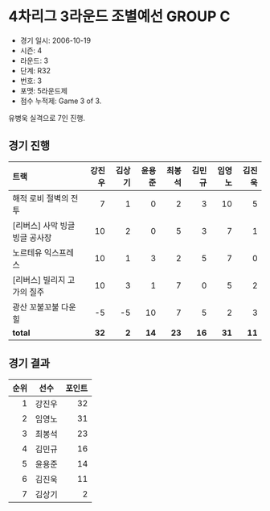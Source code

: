 # 4차리그 3라운드 조별예선 GROUP C

- 경기 일시: 2006-10-19
- 시즌: 4
- 라운드: 3
- 단계: R32
- 번호: 3
- 포맷: 5라운드제
- 점수 누적제: Game 3 of 3.



유병욱 실격으로 7인 진행.

## 경기 진행

| 트랙 | 강진우 | 김상기 | 윤용준 | 최봉석 | 김민규 | 임영노 | 김진욱 |
|:---|---:|---:|---:|---:|---:|---:|---:|
| 해적 로비 절벽의 전투 | 7 | 1 | 0 | 2 | 3 | 10 | 5 |
| [리버스] 사막 빙글빙글 공사장 | 10 | 2 | 0 | 5 | 3 | 7 | 1 |
| 노르테유 익스프레스 | 10 | 1 | 3 | 2 | 5 | 7 | 0 |
| [리버스] 빌리지 고가의 질주 | 10 | 3 | 1 | 7 | 0 | 5 | 2 |
| 광산 꼬불꼬불 다운힐 | -5 | -5 | 10 | 7 | 5 | 2 | 3 |
| __total__ | __32__ | __2__ | __14__ | __23__ | __16__ | __31__ | __11__ |




## 경기 결과

| 순위 | 선수 | 포인트 |
|---:|:---:|---:|
| 1 | 강진우 | 32 |
| 2 | 임영노 | 31 |
| 3 | 최봉석 | 23 |
| 4 | 김민규 | 16 |
| 5 | 윤용준 | 14 |
| 6 | 김진욱 | 11 |
| 7 | 김상기 | 2 |

